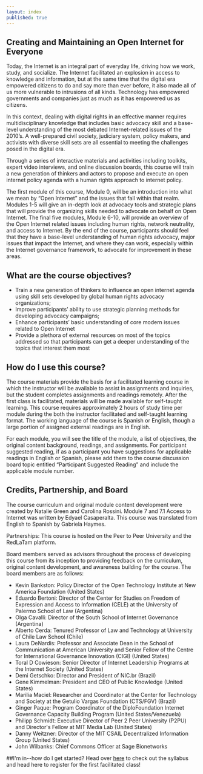 ```yaml
---
layout: index
published: true
---
```


## Creating and Maintaining an Open Internet for Everyone

Today, the Internet is an integral part of everyday life, driving how we work, study, and socialize. The Internet facilitated an explosion in access to knowledge and information, but at the same time that the digital era empowered citizens to do and say more than ever before, it also made all of us more vulnerable to intrusions of all kinds. Technology has empowered governments and companies just as much as it has empowered us as citizens.
 
In this context, dealing with digital rights in an effective manner requires multidisciplinary knowledge that includes basic advocacy skill and a base-level understanding of the most debated Internet-related issues of the 2010’s. A well-prepared civil society, judiciary system, policy makers, and activists with diverse skill sets are all essential to meeting the challenges posed in the digital era.
 
Through a series of interactive materials and activities including toolkits, expert video interviews, and online discussion boards, this course will train a new generation of thinkers and actors to propose and execute an open internet policy agenda with a human rights approach to internet policy. 

The first module of this course, Module 0, will be an introduction into what we mean by “Open Internet” and the issues that fall within that realm. Modules 1-5 will give an in-depth look at advocacy tools and strategic plans that will provide the organizing skills needed to advocate on behalf on Open Internet. The final five modules, Module 6-10, will provide an overview of the Open Internet related issues including human rights, network neutrality, and access to Internet. By the end of the course, participants should feel that they have a base-level understanding of human rights advocacy, major issues that impact the Internet, and where they can work, especially within the Internet governance framework, to advocate for improvement in these areas.
		
## What are the course objectives?
<ul>
<li>Train a new generation of thinkers to influence an open internet agenda using skill sets developed by global human rights advocacy organizations;
<li>Improve participants’ ability to use strategic planning methods for developing advocacy campaigns;
<li>Enhance participants’ basic understanding of core modern issues related to Open Internet
<li>Provide a plethora of external resources on most of the topics addressed so that participants can get a deeper understanding of the topics that interest them most
</ul>

## How do I use this course?

The course materials provide the basis for a facilitated learning course in which the instructor will be available to assist in assignments and inquiries, but the student completes assignments and readings remotely. After the first class is facilitated, materials will be made available for self-taught learning. This course requires approximately 2 hours of study time per module during the both the instructor facilitated and self-taught learning format. The working language of the course is Spanish or English, though a large portion of assigned external readings are in English.

For each module, you will see the title of the module, a list of objectives, the original content background, readings, and assignments. For participant suggested reading, if as a participant you have suggestions for applicable readings in English or Spanish, please add them to the course discussion board topic entitled “Participant Suggested Reading” and include the applicable module number.

## Credits, Partnership, and Board

The course curriculum and original module content development were created by Natalie Green and Carolina Rossini. Module 7 and 7.1 Access to Internet was written by Edyael Casaperalta. This course was translated from English to Spanish by Gabriela Haymes.  
 
Partnerships: This course is hosted on the Peer to Peer University and the RedLaTam platform.

Board members served as advisors throughout the process of developing this course from its inception to providing feedback on the curriculum, original content development, and awareness building for the course. The board members are as follows:
<ul>
<li>Kevin Bankston: Policy Director of the Open Technology Institute at New America Foundation (United States)
<li> Eduardo Bertoni:  Director of the Center for Studies on Freedom of Expression and Access to Information (CELE) at the University of Palermo School of Law (Argentina)
<li> Olga Cavalli: Director of the South School of Internet Governance (Argentina)
<li> Alberto Cerda: Tenured Professor of Law and Technology at University of Chile Law School (Chile)
<li> Laura DeNardis: Professor and Associate Dean in the School of Communication at American University and Senior Fellow of the Centre for International Governance Innovation (CIGI) (United States)
<li> Toral D Cowieson: Senior Director of Internet Leadership Programs at the Internet Society (United States)
<li> Demi Getschko: Director and President of NIC.br (Brazil)
<li> Gene Kimmelman: President and CEO of Public Knowledge (United States)
<li> Marilia Maciel: Researcher and Coordinator at the Center for Technology and Society at the Getulio Vargas Foundation (CTS/FGV) (Brazil)
<li> Ginger Paque: Program Coordinator of the DiploFoundation Internet Governance Capacity Building Program (United States/Venezuela)
<li> Philipp Schmidt: Executive Director of Peer 2 Peer University (P2PU) and Director's Fellow at MIT Media Lab (United States)
<li> Danny Weitzner: Director of the MIT CSAIL Decentralized Information Group (United States)
<li> John Wilbanks: Chief Commons Officer at Sage Bionetworks
</ul>

##I'm in--how do I get started?
Head over [here]({{site.baseurl}}/modules/syllabus/syllabus) to check out the syllabus and head here to register for the first facilitated class!
